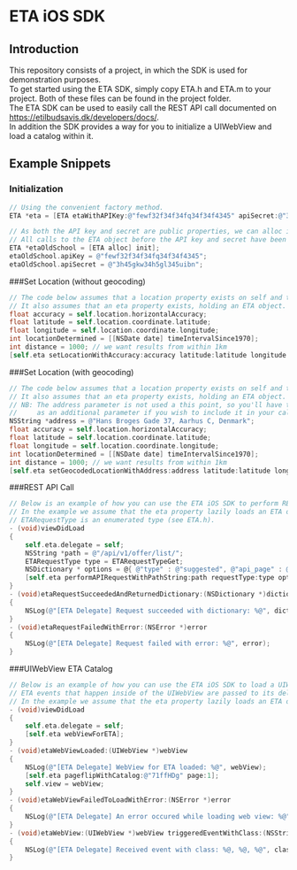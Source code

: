 ETA iOS SDK
===========

Introduction
------------

This repository consists of a project, in which the SDK is used for demonstration purposes.  
To get started using the ETA SDK, simply copy ETA.h and ETA.m to your project. Both of these files can be found in the project folder.  
The ETA SDK can be used to easily call the REST API call documented on https://etilbudsavis.dk/developers/docs/.  
In addition the SDK provides a way for you to initialize a UIWebView and load a catalog within it.

Example Snippets
----------------

### Initialization
```objectivec
// Using the convenient factory method.
ETA *eta = [ETA etaWithAPIKey:@"fewf32f34f34fq34f34f4345" apiSecret:@"3h45gkw34h5gl345uibn"];

// As both the API key and secret are public properties, we can alloc init as well.
// All calls to the ETA object before the API key and secret have been set, will be ignored.
ETA *etaOldSchool = [ETA alloc] init];
etaOldSchool.apiKey = @"fewf32f34f34fq34f34f4345";
etaOldSchool.apiSecret = @"3h45gkw34h5gl345uibn";
```

###Set Location (without geocoding)
```objectivec
// The code below assumes that a location property exists on self and that it holds a CLLocation object.
// It also assumes that an eta property exists, holding an ETA object.
float accuracy = self.location.horizontalAccuracy;
float latitude = self.location.coordinate.latitude;
float longitude = self.location.coordinate.longitude;
int locationDetermined = [[NSDate date] timeIntervalSince1970];
int distance = 1000; // we want results from within 1km
[self.eta setLocationWithAccuracy:accuracy latitude:latitude longitude:longitude locationDetermined:locationDetermined distance:distance];
```

###Set Location (with geocoding)
```objectivec
// The code below assumes that a location property exists on self and that it holds a CLLocation object.
// It also assumes that an eta property exists, holding an ETA object.
// NB: The address parameter is not used a this point, so you'll have to add it
//     as an additional parameter if you wish to include it in your calls.
NSString *address = @"Hans Broges Gade 37, Aarhus C, Denmark";
float accuracy = self.location.horizontalAccuracy;
float latitude = self.location.coordinate.latitude;
float longitude = self.location.coordinate.longitude;
int locationDetermined = [[NSDate date] timeIntervalSince1970];
int distance = 1000; // we want results from within 1km
[self.eta setGeocodedLocationWithAddress:address latitude:latitude longitude:longitude locationDetermined:locationDetermined distance:distance];
```

###REST API Call
```objectivec
// Below is an example of how you can use the ETA iOS SDK to perform REST API calls and react on their results.
// In the example we assume that the eta property lazily loads an ETA object elsewhere.
// ETARequestType is an enumerated type (see ETA.h).
- (void)viewDidLoad
{
    self.eta.delegate = self;
    NSString *path = @"/api/v1/offer/list/";
    ETARequestType type = ETARequestTypeGet;
    NSDictionary * options = @{ @"type" : @"suggested", @"api_page" : @"1", @"api_limit" : @"25" };
    [self.eta performAPIRequestWithPathString:path requestType:type optionsDictionary:options];
}
- (void)etaRequestSucceededAndReturnedDictionary:(NSDictionary *)dictionary
{
    NSLog(@"[ETA Delegate] Request succeeded with dictionary: %@", dictionary);
}
- (void)etaRequestFailedWithError:(NSError *)error
{
    NSLog(@"[ETA Delegate] Request failed with error: %@", error);
}
```

###UIWebView ETA Catalog
```objectivec
// Below is an example of how you can use the ETA iOS SDK to load a UIWebView with an ETA catalog.
// ETA events that happen inside of the UIWebView are passed to its delegate as shown in the example.
// In the example we assume that the eta property lazily loads an ETA object elsewhere.
- (void)viewDidLoad
{
    self.eta.delegate = self;
    [self.eta webViewForETA];
}
- (void)etaWebViewLoaded:(UIWebView *)webView
{
    NSLog(@"[ETA Delegate] WebView for ETA loaded: %@", webView);
    [self.eta pageflipWithCatalog:@"71ffHDg" page:1];
    self.view = webView;
}
- (void)etaWebViewFailedToLoadWithError:(NSError *)error
{
    NSLog(@"[ETA Delegate] An error occured while loading web view: %@", error);
}
- (void)etaWebView:(UIWebView *)webView triggeredEventWithClass:(NSString *)class type:(NSString *)type dataDictionary:(NSDictionary *)dataDictionary
{
    NSLog(@"[ETA Delegate] Received event with class: %@, %@, %@", class, type, dataDictionary);
}
```